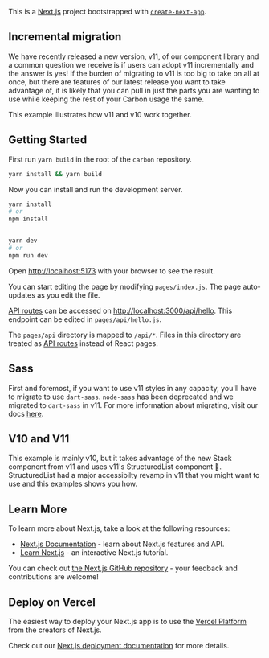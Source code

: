 This is a [Next.js](https://nextjs.org/) project bootstrapped with
[`create-next-app`](https://github.com/vercel/next.js/tree/canary/packages/create-next-app).

## Incremental migration

We have recently released a new version, v11, of our component library and a
common question we receive is if users can adopt v11 incrementally and the
answer is yes! If the burden of migrating to v11 is too big to take on all at
once, but there are features of our latest release you want to take advantage
of, it is likely that you can pull in just the parts you are wanting to use
while keeping the rest of your Carbon usage the same.

This example illustrates how v11 and v10 work together.

## Getting Started

First run `yarn build` in the root of the `carbon` repository.

```sh
yarn install && yarn build
```

Now you can install and run the development server.

```sh
yarn install
# or
npm install


yarn dev
# or
npm run dev
```

Open [http://localhost:5173](http://localhost:5173) with your browser to see the
result.

You can start editing the page by modifying `pages/index.js`. The page
auto-updates as you edit the file.

[API routes](https://nextjs.org/docs/api-routes/introduction) can be accessed on
[http://localhost:3000/api/hello](http://localhost:3000/api/hello). This
endpoint can be edited in `pages/api/hello.js`.

The `pages/api` directory is mapped to `/api/*`. Files in this directory are
treated as [API routes](https://nextjs.org/docs/api-routes/introduction) instead
of React pages.

## Sass

First and foremost, if you want to use v11 styles in any capacity, you'll have
to migrate to use `dart-sass`. `node-sass` has been deprecated and we migrated
to `dart-sass` in v11. For more information about migrating, visit our docs
[here](https://github.com/carbon-design-system/carbon/blob/main/docs/migration/v11.md#changing-from-node-sass-to-sass).

## V10 and V11

This example is mainly v10, but it takes advantage of the new Stack component
from v11 and uses v11's StructuredList component 🎉. StructuredList had a major
accessibilty revamp in v11 that you might want to use and this examples shows
you how.

## Learn More

To learn more about Next.js, take a look at the following resources:

- [Next.js Documentation](https://nextjs.org/docs) - learn about Next.js
  features and API.
- [Learn Next.js](https://nextjs.org/learn) - an interactive Next.js tutorial.

You can check out
[the Next.js GitHub repository](https://github.com/vercel/next.js/) - your
feedback and contributions are welcome!

## Deploy on Vercel

The easiest way to deploy your Next.js app is to use the
[Vercel Platform](https://vercel.com/new?utm_medium=default-template&filter=next.js&utm_source=create-next-app&utm_campaign=create-next-app-readme)
from the creators of Next.js.

Check out our
[Next.js deployment documentation](https://nextjs.org/docs/deployment) for more
details.

